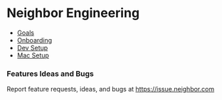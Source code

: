 <!-- TITLE: Engineering -->
<!-- SUBTITLE: Product Central -->

# Neighbor Engineering
* [Goals](/engineering/goals)
* [Onboarding](/engineering/onboarding)
* [Dev Setup](/engineering/devsetup)
* [Mac Setup](/engineering/macsetup)

### Features Ideas and Bugs
Report feature requests, ideas, and bugs at <a href="http://issue.neighbor.com" target="_blank">https://issue.neighbor.com</a>
